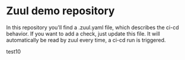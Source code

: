 # Zuul demo repository

In this repository you'll find a .zuul.yaml file, which describes the ci-cd behavior.
If you want to add a check, just update this file.
It will automatically be read by zuul every time, a ci-cd run is triggered.

test10

